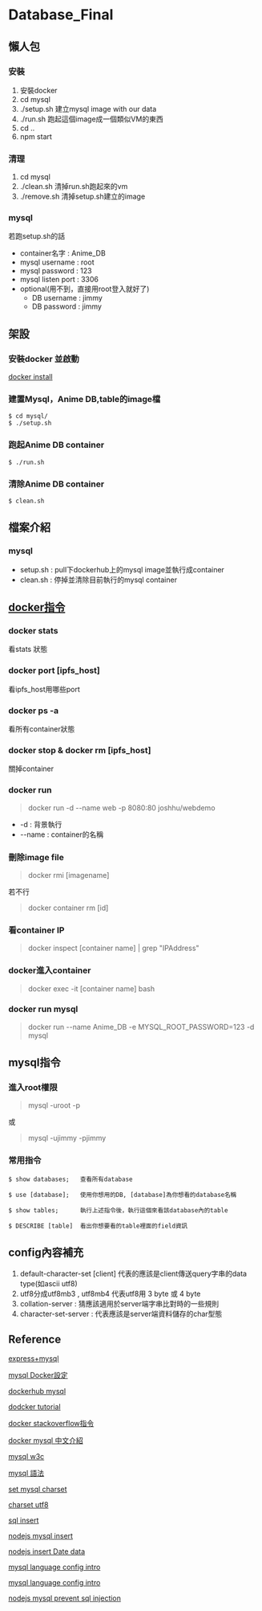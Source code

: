# Database_Final

## 懶人包

### 安裝

1. 安裝docker
2. cd mysql
3. ./setup.sh 建立mysql image with our data
4. ./run.sh 跑起這個image成一個類似VM的東西
5. cd ..
6. npm start

### 清理

1. cd mysql
2. ./clean.sh 清掉run.sh跑起來的vm
3. ./remove.sh 清掉setup.sh建立的image

### mysql

若跑setup.sh的話
- container名字 : Anime_DB
- mysql username : root
- mysql password : 123
- mysql listen port : 3306
- optional(用不到，直接用root登入就好了)
    - DB username : jimmy
    - DB password : jimmy

## 架設
### 安裝docker 並啟動
[docker install](https://www.docker.com/)
### 建置Mysql，Anime DB,table的image檔

```
$ cd mysql/
$ ./setup.sh
```

### 跑起Anime DB container

```
$ ./run.sh
```

### 清除Anime DB container

```
$ clean.sh
```

## 檔案介紹

### mysql

- setup.sh : pull下dockerhub上的mysql image並執行成container
- clean.sh : 停掉並清除目前執行的mysql container

## [docker指令](https://joshhu.gitbooks.io/dockercommands/content/Containers/ContainersBasic.html)

### docker stats

看stats 狀態

### docker port [ipfs_host]

看ipfs_host用哪些port

### docker ps -a

看所有container狀態

### docker stop & docker rm [ipfs_host]

關掉container

### docker run

> docker run -d --name web -p 8080:80 joshhu/webdemo

- -d : 背景執行
- --name : container的名稱

### 刪除image file

> docker rmi [imagename]

若不行
> docker container rm [id]

### 看container IP

> docker inspect [container name] | grep "IPAddress"

### docker進入container

> docker exec -it [container name] bash

### docker run mysql

> docker run --name Anime_DB -e MYSQL_ROOT_PASSWORD=123 -d mysql

## mysql指令

### 進入root權限

> mysql -uroot -p

或

> mysql -ujimmy -pjimmy
 
### 常用指令
```
$ show databases;   查看所有database

$ use [database];   使用你想用的DB, [database]為你想看的database名稱

$ show tables;      執行上述指令後，執行這個來看該database內的table

$ DESCRIBE [table]  看出你想要看的table裡面的field資訊

```

## config內容補充

1. default-character-set [client] 代表的應該是client傳送query字串的data type(如ascii utf8)
2. utf8分成utf8mb3 , utf8mb4 代表utf8用 3 byte 或 4 byte
3. collation-server : 猜應該適用於server端字串比對時的一些規則
4. character-set-server : 代表應該是server端資料儲存的char型態

## Reference

[express+mysql](https://dotblogs.com.tw/explooosion/2016/07/18/010601)

[mysql Docker設定](https://medium.com/@lvthillo/customize-your-mysql-database-in-docker-723ffd59d8fb)

[dockerhub mysql](https://hub.docker.com/_/mysql/)

[dodcker tutorial](https://www.youtube.com/watch?v=YFl2mCHdv24)

[docker stackoverflow指令](https://stackoverflow.com/questions/16840409/how-to-list-containers-in-docker)

[docker mysql 中文介紹](https://peihsinsu.gitbooks.io/docker-note-book/content/common-docker-mysql.html)

[mysql w3c](https://www.w3resource.com/sql/data-type.php#NUMERIC)

[mysql 語法](http://www.mysqltutorial.org/mysql-show-columns/)

[set mysql charset](https://dev.mysql.com/doc/refman/8.0/en/create-table-foreign-keys.html)

[charset utf8](https://github.com/ibusybox/mysqlutf8)

[sql insert](https://codeburst.io/insert-with-select-statement-for-columns-with-foreign-key-constraint-in-mysql-with-examples-f9ab57c8e4dd)

[nodejs mysql insert](https://stackoverflow.com/questions/21779528/insert-into-fails-with-node-mysql)

[nodejs insert Date data](https://www.tutorialspoint.com/How-to-insert-date-object-in-MySQL-using-Python)

[mysql language config intro](https://mariadb.com/kb/en/library/server-system-variables/#character_set_client)

[mysql language config intro](https://dev.mysql.com/doc/refman/5.7/en/charset-server.html)

[nodejs mysql prevent sql injection](http://www.dengzhr.com/node-js/877)
